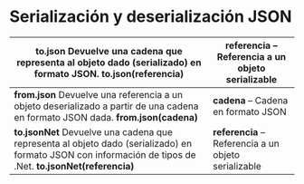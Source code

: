 # Serialización y deserialización JSON

| **to.json**  Devuelve una cadena que representa al objeto dado (serializado) en formato JSON.  **to.json(referencia)** | **referencia** – Referencia a un objeto serializable|
|------------|-------------|
| **from.json** Devuelve una referencia a un objeto deserializado a partir de una cadena en formato JSON dada.  **from.json(cadena)** | **cadena** – Cadena en formato JSON|
| **to.jsonNet** Devuelve una cadena que representa al objeto dado (serializado) en formato JSON con información de tipos de .Net.  **to.jsonNet(referencia)** | **referencia** – Referencia a un objeto serializable|
